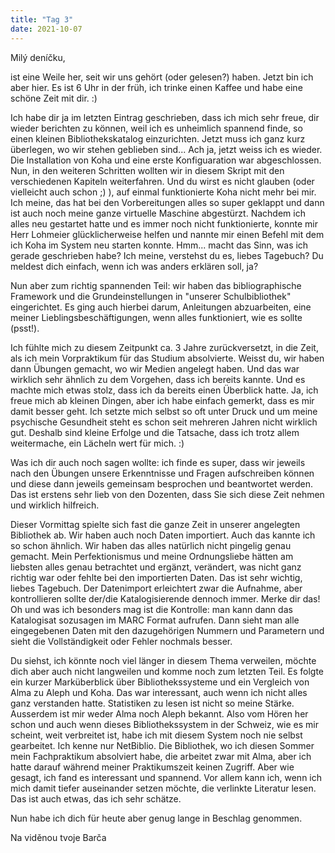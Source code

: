 ```yaml
---
title: "Tag 3"
date: 2021-10-07
---
```


Milý deníčku,

ist eine Weile her, seit wir uns gehört (oder gelesen?) haben. Jetzt bin ich aber hier. Es ist 6 Uhr in der früh, ich trinke einen Kaffee und habe eine schöne Zeit mit dir. :)

Ich habe dir ja im letzten Eintrag geschrieben, dass ich mich sehr freue, dir wieder berichten zu können, weil ich es unheimlich spannend finde, so einen kleinen
Bibliothekskatalog einzurichten.
Jetzt muss ich ganz kurz überlegen, wo wir stehen geblieben sind...
Ach ja, jetzt weiss ich es wieder. Die Installation von Koha und eine erste Konfiguaration war abgeschlossen. Nun, in den weiteren Schritten wollten wir in diesem Skript mit
den verschiedenen Kapiteln weiterfahren. Und du wirst es nicht glauben (oder vielleicht auch schon ;) ), auf einmal funktionierte Koha nicht mehr bei mir. Ich meine, das hat bei
den Vorbereitungen alles so super geklappt und dann ist auch noch meine ganze virtuelle Maschine abgestürzt. Nachdem ich alles neu gestartet hatte und es immer noch nicht
funktionierte, konnte mir Herr Lohmeier glücklicherweise helfen und nannte mir einen Befehl mit dem ich Koha im System neu starten konnte.
Hmm... macht das Sinn, was ich gerade geschrieben habe? Ich meine, verstehst du es, liebes Tagebuch? Du meldest dich einfach, wenn ich was anders erklären soll, ja?

Nun aber zum richtig spannenden Teil: wir haben das bibliographische Framework und die Grundeinstellungen in "unserer Schulbibliothek" eingerichtet. Es ging auch hierbei darum,
Anleitungen abzuarbeiten, eine meiner Lieblingsbeschäftigungen, wenn alles funktioniert, wie es sollte (psst!). 

Ich fühlte mich zu diesem Zeitpunkt ca. 3 Jahre zurückversetzt, in die Zeit, als ich mein Vorpraktikum für das Studium absolvierte.
Weisst du, wir haben dann Übungen gemacht, wo wir Medien angelegt haben. Und das war wirklich sehr ähnlich zu dem Vorgehen, dass ich bereits kannte. Und es machte mich etwas
stolz, dass ich da bereits einen Überblick hatte. Ja, ich freue mich ab kleinen Dingen, aber ich habe einfach gemerkt, dass es mir damit besser geht. Ich setzte mich selbst
so oft unter Druck und um meine psychische Gesundheit steht es schon seit mehreren Jahren nicht wirklich gut. Deshalb sind kleine Erfolge und die Tatsache, dass ich trotz allem
weitermache, ein Lächeln wert für mich. :)

Was ich dir auch noch sagen wollte: ich finde es super, dass wir jeweils nach den Übungen unsere Erkenntnisse und Fragen aufschreiben können und diese dann jeweils gemeinsam
besprochen und beantwortet werden. Das ist erstens sehr lieb von den Dozenten, dass Sie sich diese Zeit nehmen und wirklich hilfreich.

Dieser Vormittag spielte sich fast die ganze Zeit in unserer angelegten Bibliothek ab. Wir haben auch noch Daten importiert. Auch das kannte ich so schon ähnlich.
Wir haben das alles natürlich nicht pingelig genau gemacht. Mein Perfektionismus und meine Ordnungsliebe hätten am liebsten alles genau betrachtet und ergänzt, verändert, 
was nicht ganz richtig war oder fehlte bei den importierten Daten. Das ist sehr wichtig, liebes Tagebuch. Der Datenimport erleichtert zwar die Aufnahme, aber kontrollieren
sollte der/die Katalogisierende dennoch immer. Merke dir das!
Oh und was ich besonders mag ist die Kontrolle: man kann dann das Katalogisat sozusagen im MARC Format aufrufen. Dann sieht man alle eingegebenen Daten mit den dazugehörigen
Nummern und Parametern und sieht die Vollständigkeit oder Fehler nochmals besser. 

Du siehst, ich könnte noch viel länger in diesem Thema verweilen, möchte dich aber auch nicht langweilen und komme noch zum letzten Teil.
Es folgte ein kurzer Marküberblick über Bibliothekssysteme und ein Vergleich von Alma zu Aleph und Koha. Das war interessant, auch wenn ich nicht alles ganz verstanden hatte.
Statistiken zu lesen ist nicht so meine Stärke. Ausserdem ist mir weder Alma noch Aleph bekannt. Also vom Hören her schon und auch wenn dieses Bibliothekssystem in der Schweiz,
wie es mir scheint, weit verbreitet ist, habe ich mit diesem System noch nie selbst gearbeitet. Ich kenne nur NetBiblio. Die Bibliothek, wo ich diesen Sommer mein Fachpraktikum
absolviert habe, die arbeitet zwar mit Alma, aber ich hatte darauf während meiner Praktikumszeit keinen Zugriff. 
Aber wie gesagt, ich fand es interessant und spannend. Vor allem kann ich, wenn ich mich damit tiefer auseinander setzen möchte, die verlinkte Literatur lesen. Das ist auch
etwas, das ich sehr schätze.

Nun habe ich dich für heute aber genug lange in Beschlag genommen.

Na viděnou
tvoje Barča


